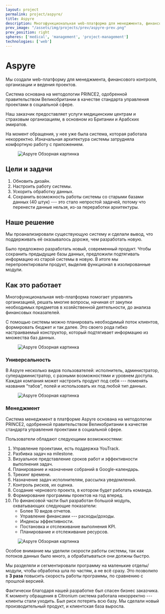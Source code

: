 ```yaml
---
layout: project
permalink: project/aspyre/
title: Aspyre
description: Многофункциональная web-платформа для менеджмента, финансового контроля, организации и ведения проектов
prev_image: "/assets/img/projects/prev/aspyre-prev.png"
prev_position: right
spheres: ['medical', 'management', 'project-management']
technologies: ['web']
---
```


# Aspyre

Мы создали web-платформу для менеджмента, финансового контроля, организации и ведения проектов.

Система основана на методологии PRINCE2, одобренной правительством Великобритании в качестве стандарта управления проектами в социальной сфере.

Наш заказчик предоставляет услуги медицинским центрам и страховым организациям, в основном из Британии и Арабских эмиратов.

На момент обращения, у нее уже была система, которая работала некорректно. Изначальная архитектура системы затрудняла комфортную работу с приложением.

<figure>
    <img src="{{ site.baseurl }}/assets/img/projects/aspyre/aspyre-1-overview.png" alt="Aspyre Обзорная картинка"/>
</figure>

## Цели и задачи

1. Обновить дизайн.
2. Настроить работу системы.
3. Ускорить обработку данных.
4. Сохранить возможность работы системы со старыми базами данных (40 штук) --- это стало непростой задачей, потому что перенести данные нельзя, из-за переработки архитектуры.

## Наше решение

Мы проанализировали существующую систему и сделали вывод, что поддерживать её оказывалось дороже, чем разработать новую.

Было предложено разработать новый, современный продукт. Чтобы сохранить предыдущие базы данных, предложили подтягивать информацию из старой системы в новую.
В итоге мы перепроектировали продукт, выделив функционал в изолированные модули.

## Как это работает

Многофункциональная web-платформа помогает управлять организацией, решать многие вопросы, начиная от закупки необходимых предметов в хозяйственной деятельности, до анализа финансовых показателей.

С помощью системы можно планировать необходимый поток клиентов, формировать бюджет и так далее. Это своего рода гибко настраиваемый конструктор, который подтягивает информацию из множества баз данных.

<figure>
    <img src="{{ site.baseurl }}/assets/img/projects/aspyre/aspyre-2-new-project.png" alt="Aspyre Обзорная картинка"/>
</figure>

### Универсальность

В Aspyre несколько видов пользователей: исполнитель, администратор, суперадминистратор, с разными возможностями и уровнем доступа.
Каждая компания может настроить продукт под себя --- поменять названия “табов”, полей и использовать их под любой тип данных. 

<figure>
    <img src="{{ site.baseurl }}/assets/img/projects/aspyre/aspyre-3-profile.png" alt="Aspyre Обзорная картинка"/>
</figure>

### Менеджмент

Система менеджмент в платформе Aspyre основана на методологии PRINCE2,
одобренной правительством Великобритании в качестве стандарта управления проектами в социальной сфере. 

Пользователи обладают следующими возможностями:

1. Управление проектами, есть поддержка YouTrack.
2. Разбивка задач на milestone.
3. Визуальное представление сроков работ и эффективности выполнения задач.
4. Планирование и назначение собраний в Google-календарь.
5. Трекинг времени.
6. Назначение задач исполнителям, рассылка уведомлений.
7. Контроль рисков, их оценка.
8. Создание чернового проекта, в котором будет работать команда.
9. Формирование программы проектов на год вперед.
10. По финансовой части был разработан большой модуль, охватывающих следующие показатели:
    * Более 10 видов отчетов.
    * Управление финансами --- расходы/доходы.
    * Индексы эффективности.
    * Постановка и отслеживание выполнения KPI.
    * Планирование и отслеживание ресурсов.

<figure>
    <img src="{{ site.baseurl }}/assets/img/projects/aspyre/aspyre-4-analytics.png" alt="Aspyre Обзорная картинка"/>
</figure>

Особое внимание мы уделили скорости работы системы, так как потоков данных было много, а обрабатываться они должны быстро.

Мы разделяли и сегментировали программу на маленькие отделы/модули, чтобы обработка шла по частям, а не всё сразу.
Это позволило в **3 раза** повысить скорость работы программы, по сравнению с прошлой версией. 

Фактически благодаря нашей разработке был спасен бизнес заказчика. К моменту обращения в Citronium система работала некорректно --- клиенты стали уходить. 
Был риск потерять всю базу. Мы сделали новый производительный продукт, и клиентская база выросла.
